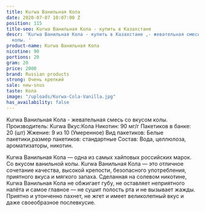 ```yaml
---
title: Kurwa Ванильная Кола
date: 2020-07-07 10:07:00 Z
position: 115
title-seo: Kurwa Ванильная Кола - купить в Казахстане
descr: 'Kurwa Ванильная Кола - купить в Казахстане ,- жевательная смесь со вкусом
  колы. '
product-name: Kurwa Ванильная Кола
nicotine: 90
portions: 20
gram: 20
price: 2000
brand: Russian products
strong: Очень крепкий
sale: new-snus
taste: Кола
image: "/uploads/Kurwa-Cola-Vanilla.jpg"
has_availability: false
---
```


Kurwa Ванильная Кола - жевательная смесь со вкусом колы. 
Производитель: Kurwa 
Вкус:Кола
Никотин: 90 мг/г 
Пакетиков в банке: 20 (шт) 
Жжение: 9 из 10 (Умеренное) 
Вид пакетиков: Белые пакетики,размер пакетиков: стандартные 
Состав: Вода, целлюлоза, ароматизаторы, никотин.

Kurwa Ванильная Кола — одна из самых хайповых российских марок. Со вкусом ванильной колы.
Kurwa Ванильная Кола — это отличное сочетание качества, высокой крепости, безопасного употребления, приятного вкуса и мягкого запаха. 
Сделанная на солевом никотине, Kurwa Ванильная Кола не обжигает губу, не оставляет неприятного налёта и самое главное — не сушит полость рта и не вызывает жажды.
Приятно и утонченно пахнет, не жгет и имеет великолепный вкус и даже своеобразное послевкусие.